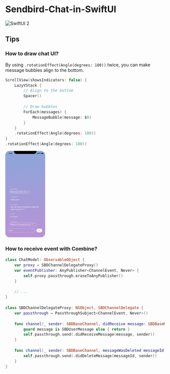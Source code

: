 # Sendbird-Chat-in-SwiftUI

![SwiftUI 2](https://img.shields.io/badge/SwiftUI_2-e4405f?style=for-the-badge&logo=swift&logoColor=white)

## Tips

### How to draw chat UI?
By using `.rotationEffect(Angle(degrees: 180))` twice, you can make message bubbles align to the bottom.

```swift
ScrollView(showsIndicators: false) {
    LazyVStack {
        // Align to the bottom
        Spacer()
                    
        // Draw bubbles
        ForEach(messages) {
            MessageBubble(message: $0)
        }
    }
    .rotationEffect(Angle(degrees: 180))
}
.rotationEffect(Angle(degrees: 180))
```

<img src="./screenshot_1.png" width="25%" height="25%">

### How to receive event with Combine?
```swift
class ChatModel: ObservableObject {
    var proxy = SBDChannelDelegateProxy()
    var eventPublisher: AnyPublisher<ChannelEvent, Never> {
        self.proxy.passthrough.eraseToAnyPublisher()
    }
    
    // ...
}

class SBDChannelDelegateProxy: NSObject, SBDChannelDelegate {
    var passthrough = PassthroughSubject<ChannelEvent, Never>()
   
    func channel(_ sender: SBDBaseChannel, didReceive message: SBDBaseMessage) {
        guard message is SBDUserMessage else { return }
        self.passthrough.send(.didReceiveMessage(message, sender))
    }
    
    func channel(_ sender: SBDBaseChannel, messageWasDeleted messageId: Int64) {
        self.passthrough.send(.didDeleteMessage(messageId, sender))
    }
}

```
